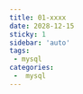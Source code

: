 ```yaml
---
title: 01-xxxx
date: 2028-12-15
sticky: 1
sidebar: 'auto'
tags:
 - mysql
categories:
 -  mysql
---
```

